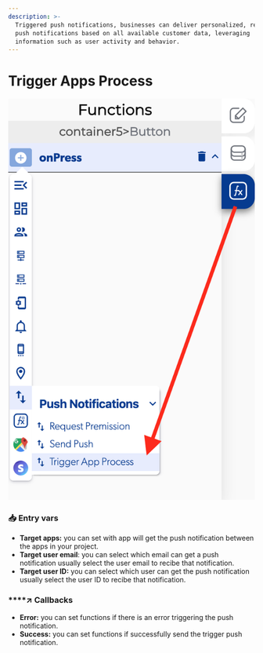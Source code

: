 ```yaml
---
description: >-
  Triggered push notifications, businesses can deliver personalized, relevant
  push notifications based on all available customer data, leveraging
  information such as user activity and behavior.
---
```


# Trigger Apps Process

![](../../../.gitbook/assets/captura-de-pantalla-2020-02-10-a-la-s-14.35.05.png)



### 📥 Entry vars <a id="entry-vars"></a>

* **Target apps:** you can set with app will get the push notification between the apps in your project.
* **Target user email**: you can select which email can get a push notification usually select the user email to recibe that notification.
* **Target user ID:** you can select which user can get the push notification usually select the user ID to recibe that notification.

### \*\*\*\*↗ **Callbacks**

* **Error:** you can set functions if there is an error triggering the push notification.
* **Success:** you can set functions if successfully send the trigger push notification.

###  <a id="entry-vars"></a>

